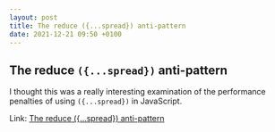 ```yaml
---
layout: post
title: The reduce ({...spread}) anti-pattern
date: 2021-12-21 09:50 +0100
---
```


## The reduce `({...spread})` anti-pattern

I thought this was a really interesting examination of the performance penalties of using `({...spread})` in JavaScript.

Link: [The reduce ({...spread}) anti-pattern](https://www.richsnapp.com/article/2019/06-09-reduce-spread-anti-pattern)
